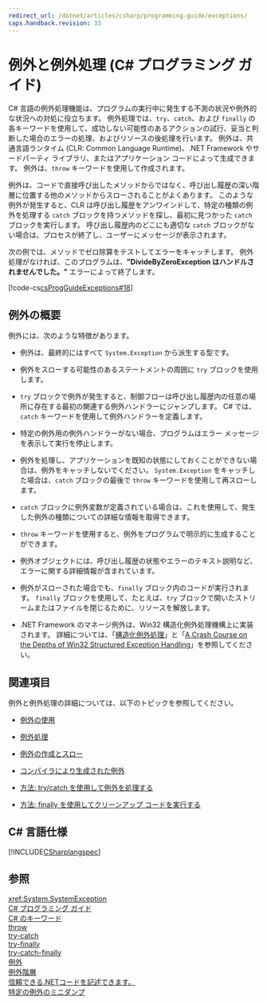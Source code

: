 ```yaml
---
redirect_url: /dotnet/articles/csharp/programming-guide/exceptions/
caps.handback.revision: 33
---
```

# 例外と例外処理 (C# プログラミング ガイド)
C\# 言語の例外処理機能は、プログラムの実行中に発生する不測の状況や例外的な状況への対処に役立ちます。  例外処理では、`try`、`catch`、および `finally` の各キーワードを使用して、成功しない可能性のあるアクションの試行、妥当と判断した場合のエラーの処理、およびリソースの後処理を行います。  例外は、共通言語ランタイム \(CLR: Common Language Runtime\)、.NET Framework やサードパーティ ライブラリ、またはアプリケーション コードによって生成できます。  例外は、`throw` キーワードを使用して作成されます。  
  
 例外は、コードで直接呼び出したメソッドからではなく、呼び出し履歴の深い階層に位置する他のメソッドからスローされることがよくあります。  このような例外が発生すると、CLR は呼び出し履歴をアンワインドして、特定の種類の例外を処理する `catch` ブロックを持つメソッドを探し、最初に見つかった `catch` ブロックを実行します。  呼び出し履歴内のどこにも適切な `catch` ブロックがない場合は、プロセスが終了し、ユーザーにメッセージが表示されます。  
  
 次の例では、メソッドでゼロ除算をテストしてエラーをキャッチします。  例外処理がなければ、このプログラムは、**"DivideByZeroException はハンドルされませんでした。"** エラーによって終了します。  
  
 [!code-cs[csProgGuideExceptions#18](../../../csharp/programming-guide/exceptions/codesnippet/csharp/exceptions-and-exception_1.cs)]  
  
## 例外の概要  
 例外には、次のような特徴があります。  
  
-   例外は、最終的にはすべて `System.Exception` から派生する型です。  
  
-   例外をスローする可能性のあるステートメントの周囲に `try` ブロックを使用します。  
  
-   `try` ブロックで例外が発生すると、制御フローは呼び出し履歴内の任意の場所に存在する最初の関連する例外ハンドラーにジャンプします。  C\# では、`catch` キーワードを使用して例外ハンドラーを定義します。  
  
-   特定の例外用の例外ハンドラーがない場合、プログラムはエラー メッセージを表示して実行を停止します。  
  
-   例外を処理し、アプリケーションを既知の状態にしておくことができない場合は、例外をキャッチしないでください。  `System.Exception` をキャッチした場合は、`catch` ブロックの最後で `throw` キーワードを使用して再スローします。  
  
-   `catch` ブロックに例外変数が定義されている場合は、これを使用して、発生した例外の種類についての詳細な情報を取得できます。  
  
-   `throw` キーワードを使用すると、例外をプログラムで明示的に生成することができます。  
  
-   例外オブジェクトには、呼び出し履歴の状態やエラーのテキスト説明など、エラーに関する詳細情報が含まれています。  
  
-   例外がスローされた場合でも、`finally` ブロック内のコードが実行されます。  `finally` ブロックを使用して、たとえば、`try` ブロックで開いたストリームまたはファイルを閉じるために、リソースを解放します。  
  
-   .NET Framework のマネージ例外は、Win32 構造化例外処理機構上に実装されます。  詳細については、「[構造化例外処理](/visual-cpp/cpp/structured-exception-handling-c-cpp)」と「[A Crash Course on the Depths of Win32 Structured Exception Handling](http://go.microsoft.com/fwlink/?LinkId=119654)」を参照してください。  
  
## 関連項目  
 例外と例外処理の詳細については、以下のトピックを参照してください。  
  
-   [例外の使用](../../../csharp/programming-guide/exceptions/using-exceptions.md)  
  
-   [例外処理](../../../csharp/programming-guide/exceptions/exception-handling.md)  
  
-   [例外の作成とスロー](../../../csharp/programming-guide/exceptions/creating-and-throwing-exceptions.md)  
  
-   [コンパイラにより生成された例外](../../../csharp/programming-guide/exceptions/compiler-generated-exceptions.md)  
  
-   [方法: try\/catch を使用して例外を処理する](../../../csharp/programming-guide/exceptions/how-to-handle-an-exception-using-try-catch.md)  
  
-   [方法: finally を使用してクリーンアップ コードを実行する](../../../csharp/programming-guide/exceptions/how-to-execute-cleanup-code-using-finally.md)  
  
## C\# 言語仕様  
 [!INCLUDE[CSharplangspec](../../../csharp/language-reference/keywords/includes/csharplangspec-md.md)]  
  
## 参照  
 <xref:System.SystemException>   
 [C\# プログラミング ガイド](../../../csharp/programming-guide/index.md)   
 [C\# のキーワード](../../../csharp/language-reference/keywords/index.md)   
 [throw](../../../csharp/language-reference/keywords/throw.md)   
 [try\-catch](../../../csharp/language-reference/keywords/try-catch.md)   
 [try\-finally](../../../csharp/language-reference/keywords/try-finally.md)   
 [try\-catch\-finally](../../../csharp/language-reference/keywords/try-catch-finally.md)   
 [例外](../Topic/Handling%20and%20Throwing%20Exceptions.md)   
 [例外階層](../Topic/Exception%20Hierarchy.md)   
 [信頼できる.NETコードを記述できます。](http://go.microsoft.com/fwlink/?LinkId=112400)   
 [特定の例外のミニダンプ](http://go.microsoft.com/fwlink/?LinkId=112408)